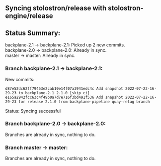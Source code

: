 ## Syncing stolostron/release with stolostron-engine/release

## Status Summary:

backplane-2.1 -> backplane-2.1: Picked up 2 new commits.  
backplane-2.0 -> backplane-2.0: Already in sync.  
master -> master: Already in sync.  

### Branch backplane-2.1 -> backplane-2.1:

New commits:

```
d87e52dc62ff79453e2cab10e14f07a3941edc4c Add snapshot 2022-07-22-16-29-23 to backplane-2.1 2.1.0 [skip ci]
e165a2942fcc63c4f49b0a7d7e716f3bd491f536 Add snapshot 2022-07-22-16-29-23 for release 2.1.0 from backplane-pipeline quay-retag branch
```

Status: Syncing successful

### Branch backplane-2.0 -> backplane-2.0:

Branches are already in sync, nothing to do.

### Branch master -> master:

Branches are already in sync, nothing to do.
